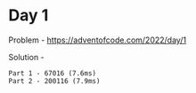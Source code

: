 # Day 1

Problem - https://adventofcode.com/2022/day/1

Solution - 

```
Part 1 - 67016 (7.6ms)
Part 2 - 200116 (7.9ms)
```